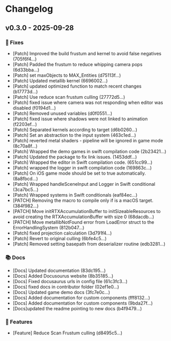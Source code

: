 # Changelog
## v0.3.0 - 2025-09-28
### 🐞 Fixes
- [Patch] Improved the build frustum and kernel to avoid false negatives (705f6f4…)
- [Patch] Padded the frustum to reduce whipping camera pops (6d33bba…)
- [Patch] set maxObjects to MAX_Entities (d75113f…)
- [Patch] Updated metallib kernel (6696002…)
- [Patch] updated optimized function to match recent changes (b17773d…)
- [Patch] Use reduce scan frustum culling (27772d5…)
- [Patch] fixed issue where camera was not responding when editor was disabled (f0194d1…)
- [Patch] Removed unused variables (d0f0551…)
- [Patch] fixed issue where shadows were not linked to animation (f2203ef…)
- [Patch] Separated kernels according to target (d6b0260…)
- [Patch] Set an abstraction to the input system (463c1ed…)
- [Patch] reverted metal shaders - pipeline will be ignored in game mode (8c70a8f…)
- [Patch] Wrapped the demo games in swift compilation code (2b23421…)
- [Patch] Updated the package to fix link issues. (1453ddf…)
- [Patch] Wrapped the editor in Swift compilation code. (651cc99…)
- [Patch] wrapped the logger in swift compilation code (169863c…)
- [Patch] On iOS game mode should be set to true automatically. (8a8fbcd…)
- [Patch] Wrapped handleSceneInput and Logger in Swift conditional (3ca7bc5…)
- [Patch] Wrapped systems in Swift conditionals (eaf84ec…)
- [PATCH] Removing the macro to compile only if is a macOS target. (384f982…)
- [PATCH] Move initRTXAccumulationBuffer to initSizeableResources to avoid creating the RTXAccumulationBuffer with size 0 (68dacdb…)
- [PATCH] Move metallibNotFound error from LoadError struct to the ErrorHandlingSystem (812b047…)
- [Patch] fixed projection calculation (3d791f4…)
- [Patch] Revert to original culling (6bfe4c5…)
- [Patch] Removed setting basepath from deserializer routine (edb3281…)
### 📚 Docs
- [Docs] Updated documentation (83dc195…)
- [Docs] Added Docusourus website (8b35185…)
- [Docs] Fixed docusaurus urls in config file (61c3fc3…)
- [Docs] fixed docs in contributor folder (02ef1e0…)
- [Docs] Updated game demo docs (3fc7e0c…)
- [Docs] Added documentation for custom components (fff8132…)
- [Docs] Added documentation for custom components (9bda27f…)
- [Docs]updated the readme pointing to new docs (b4f9479…)
### 🚀 Features
- [Feature] Reduce Scan Frustum culling (d8495c5…)
